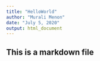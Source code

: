 ```yaml
---
title: "HelloWorld"
author: "Murali Menon"
date: "July 5, 2020"
output: html_document
---
```


## This is a markdown file